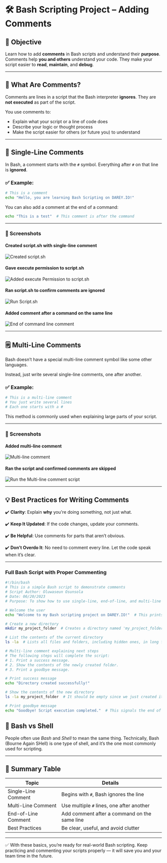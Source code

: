 

# 🛠️ Bash Scripting Project – Adding Comments

## 🎯 Objective

Learn how to add **comments** in Bash scripts and understand their **purpose**. Comments help **you and others** understand your code. They make your script easier to **read**, **maintain**, and **debug**.

---

## 📌 What Are Comments?

Comments are lines in a script that the Bash interpreter **ignores**. They are **not executed** as part of the script.

You use comments to:

* Explain what your script or a line of code does
* Describe your logic or thought process
* Make the script easier for others (or future you) to understand

---

## 📝 Single-Line Comments

In Bash, a comment starts with the `#` symbol. Everything after `#` on that line is **ignored**.

### ✅ Example:

```bash
# This is a comment
echo "Hello, you are learning Bash Scripting on DAREY.IO!"
```

You can also add a comment at the end of a command:

```bash
echo "This is a test"  # This comment is after the command
```

---

### 📸 Screenshots

#### Created script.sh with single-line comment

![Created script.sh](./img/1.single_line_comment.png)

#### Gave execute permission to script.sh

![Added execute Permission to script.sh](./img/2.added_execute_permission_to_script.png)

#### Ran script.sh to confirm comments are ignored

![Run Script.sh](./img/3.ran_script.png)

#### Added comment after a command on the same line

![End of command line comment](./img/4.end_of_comman_line_comment.png)

---

## 🗒️ Multi-Line Comments

Bash doesn’t have a special multi-line comment symbol like some other languages.

Instead, just write several single-line comments, one after another.

### ✅ Example:

```bash
# This is a multi-line comment
# You just write several lines
# Each one starts with a #
```

This method is commonly used when explaining large parts of your script.

---

### 📸 Screenshots

#### Added multi-line comment

![Multi-line comment](./img/5.multi_line_comment.png)

#### Ran the script and confirmed comments are skipped

![Run the Multi-line comment script](./img/6.run_script.png)

---

## 💡 Best Practices for Writing Comments

✔️ **Clarity**: Explain **why** you're doing something, not just what.

✔️ **Keep It Updated**: If the code changes, update your comments.

✔️ **Be Helpful**: Use comments for parts that aren’t obvious.

✔️ **Don’t Overdo It**: No need to comment every line. Let the code speak when it’s clear.

---
 ### Full Bash Script with Proper Commenting
```bash
#!/bin/bash
# This is a simple Bash script to demonstrate comments
# Script Author: Oluwaseun Osunsola
# Date: 06/20/2023
# Purpose: To show how to use single-line, end-of-line, and multi-line comments in a real Bash script.

# Welcome the user
echo "Welcome to my Bash scripting project on DAREY.IO!"  # This prints the welcome message

# Create a new directory
mkdir my_project_folder  # Creates a directory named 'my_project_folder'

# List the contents of the current directory
ls -la  # Lists all files and folders, including hidden ones, in long format

# Multi-line comment explaining next steps
# The following steps will complete the script:
# 1. Print a success message.
# 2. Show the contents of the newly created folder.
# 3. Print a goodbye message.

# Print success message
echo "Directory created successfully!"

# Show the contents of the new directory
ls -la my_project_folder  # It should be empty since we just created it

# Print goodbye message
echo "Goodbye! Script execution completed."  # This signals the end of the script
```


## 🔎 Bash vs Shell

People often use *Bash* and *Shell* to mean the same thing. Technically, Bash (Bourne Again SHell) is one type of shell, and it’s the one most commonly used for scripting.

---

## 🧾 Summary Table

| Topic               | Details                                      |
| ------------------- | -------------------------------------------- |
| Single-Line Comment | Begins with `#`, Bash ignores the line       |
| Multi-Line Comment  | Use multiple `#` lines, one after another    |
| End-of-Line Comment | Add comment after a command on the same line |
| Best Practices      | Be clear, useful, and avoid clutter          |

---

✅ With these basics, you’re ready for real-world Bash scripting. Keep practicing and commenting your scripts properly — it will save you and your team time in the future.
